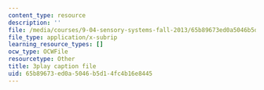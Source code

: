 ```yaml
---
content_type: resource
description: ''
file: /media/courses/9-04-sensory-systems-fall-2013/65b89673ed0a5046b5d14fc4b16e8445_A11axifKMtQ.vtt
file_type: application/x-subrip
learning_resource_types: []
ocw_type: OCWFile
resourcetype: Other
title: 3play caption file
uid: 65b89673-ed0a-5046-b5d1-4fc4b16e8445
---
```

